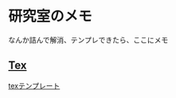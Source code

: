 # 研究室のメモ

なんか詰んで解消、テンプレできたら、ここにメモ

## [Tex](https://github.com/Nisk1G/Nisk1G/tree/main/Tex) 

[texテンプレート](https://github.com/Nisk1G/Nisk1G/blob/main/Tex/Template.tex)

